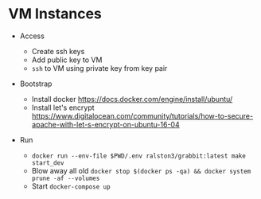 # VM Instances

- Access
    - Create ssh keys
    - Add public key to VM
    - `ssh` to VM using private key from key pair

- Bootstrap
    - Install docker https://docs.docker.com/engine/install/ubuntu/
    - Install let's encrypt https://www.digitalocean.com/community/tutorials/how-to-secure-apache-with-let-s-encrypt-on-ubuntu-16-04

- Run
    - `docker run --env-file $PWD/.env ralston3/grabbit:latest make start_dev`
    - Blow away all old `docker stop $(docker ps -qa) && docker system prune -af --volumes`
    - Start `docker-compose up`

